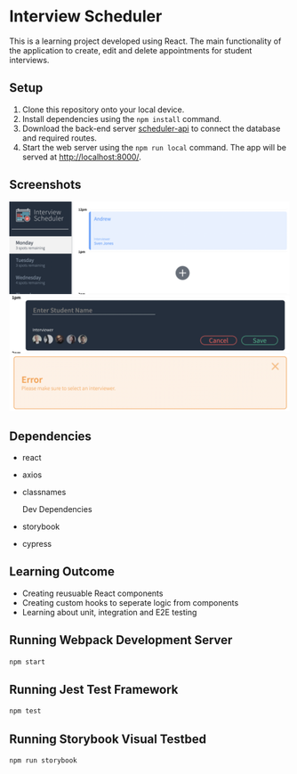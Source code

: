 # Interview Scheduler

This is a learning project developed using React. The main functionality of the application to create, edit and delete appointments for student interviews.

## Setup

1. Clone this repository onto your local device.
2. Install dependencies using the `npm install` command.
3. Download the back-end server [scheduler-api](https://github.com/andrewgjh/scheduler-api) to connect the database and required routes.
4. Start the web server using the `npm run local` command. The app will be served at <http://localhost:8000/>.

## Screenshots

!['Application Main Page'](https://github.com/andrewgjh/interview-scheduler/blob/master/public/images/ScreenshotApp.png)
!['Booking Form'](https://github.com/andrewgjh/interview-scheduler/blob/master/public/images/Create%20Form.png)
!['Error Handling'](https://github.com/andrewgjh/interview-scheduler/blob/master/public/images/Error%20Messages.png)

## Dependencies

- react
- axios
- classnames

  Dev Dependencies

- storybook
- cypress

## Learning Outcome

- Creating reusuable React components
- Creating custom hooks to seperate logic from components
- Learning about unit, integration and E2E testing

## Running Webpack Development Server

```sh
npm start
```

## Running Jest Test Framework

```sh
npm test
```

## Running Storybook Visual Testbed

```sh
npm run storybook
```
